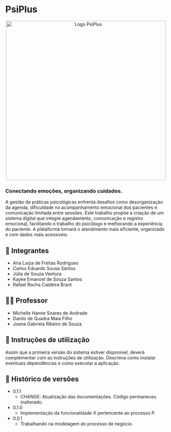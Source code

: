 # PsiPlus

<p align="center">
   <img src="docs/images/logo.png" alt="Logo PsiPlus" width="500">
</p>

### **Conectando emoções, organizando cuidados.**

A gestão de práticas psicológicas enfrenta desafios como desorganização da agenda, dificuldade no acompanhamento emocional dos pacientes e comunicação limitada entre sessões. Este trabalho propõe a criação de um sistema digital que integre agendamento, comunicação e registro emocional, facilitando o trabalho do psicólogo e melhorando a experiência do paciente. A plataforma tornará o atendimento mais eficiente, organizado e com dados mais acessíveis.

## 👥 Integrantes

* Ana Luiza de Freitas Rodrigues
* Carlos Eduardo Sousa Santos
* Júlia de Souza Ventura
* Kayke Emanoel de Souza Santos
* Rafael Rocha Caldeira Brant

## 👨‍🏫 Professor

* Michelle Hanne Soares de Andrade
* Danilo de Quadra Maia Filho
* Joana Gabriela Ribeiro de Souza

## 📌 Instruções de utilização

Assim que a primeira versão do sistema estiver disponível, deverá complementar com as instruções de utilização. Descreva como instalar eventuais dependências e como executar a aplicação.

## 🚀 Histórico de versões

* 0.1.1
    * CHANGE: Atualização das documentações. Código permaneceu inalterado.
* 0.1.0
    * Implementação da funcionalidade X pertencente ao processo P.
* 0.0.1
    * Trabalhando na modelagem do processo de negócio.

